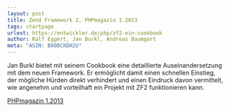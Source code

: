 ```yaml
---
layout: post
title: Zend Framework 2, PHPmagazin 1.2013
tags: startpage
urlext: https://entwickler.de/php/zf2-ein-cookbook
author: Ralf Eggert, Jan Burkl, Andreas Baumgart
meta: "ASIN: B00BCKDH2U"
---
```

Jan Burkl bietet mit seinem Cookbook eine detaillierte Auseinandersetzung mit dem neuen Framework. Er ermöglicht damit einen schnellen Einstieg, der mögliche Hürden direkt verhindert und einen Eindruck davon vermittelt, wie angenehm und vorteilhaft ein Projekt mit ZF2 funktionieren kann.

[PHPmagazin 1.2013](https://entwickler.de/php/zf2-ein-cookbook)
